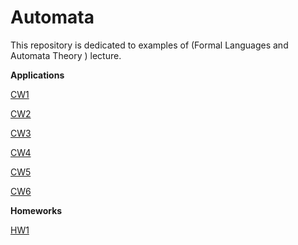# Automata

This repository is dedicated to examples of (Formal Languages and Automata Theory	) lecture.

<b>Applications</b>

[CW1](https://yrgp.github.io/Automata/CW1/Dfa.html)

[CW2](https://yrgp.github.io/Automata/CW2/DfaAndNfa.html)

[CW3](https://yrgp.github.io/Automata/CW3/RegExp.html)

[CW4](https://yrgp.github.io/Automata/CW4/CFG.html)

[CW5](https://yrgp.github.io/Automata/CW5/Expression.html)

[CW6](https://yrgp.github.io/Automata/CW6/PDA.html)


<b>Homeworks</b>

[HW1](https://yrgp.github.io/Automata/HW1/RegExp.html)

